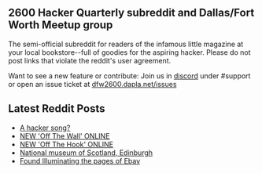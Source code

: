 ## 2600 Hacker Quarterly subreddit and Dallas/Fort Worth Meetup group
The semi-official subreddit for readers of the infamous little magazine at your local bookstore--full of goodies for the aspiring hacker. Please do not post links that violate the reddit's user agreement.

Want to see a new feature or contribute: 
Join us in [discord](https://dfw2600.dapla.net/chat) under #support or open an issue ticket at [dfw2600.dapla.net/issues](https://dfw2600.dapla.net/issues)

## Latest Reddit Posts
<!-- BLOG-POST-LIST:START -->
- [A hacker song?](https://www.reddit.com/r/2600/comments/13qmhbi/a_hacker_song/)
- [NEW 'Off The Wall' ONLINE](https://2600.com/wall/23-05-2023)
- [NEW 'Off The Hook' ONLINE](https://2600.com/hook/17-05-2023)
- [National museum of Scotland, Edinburgh](https://www.reddit.com/r/2600/comments/13jw9k2/national_museum_of_scotland_edinburgh/)
- [Found Illuminating the pages of Ebay](https://www.reddit.com/r/2600/comments/13ju60n/found_illuminating_the_pages_of_ebay/)
<!-- BLOG-POST-LIST:END -->
